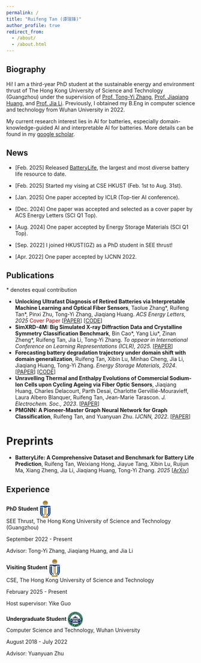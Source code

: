 ```yaml
---
permalink: /
title: "Ruifeng Tan (谭瑞锋)"
author_profile: true
redirect_from: 
  - /about/
  - /about.html
---
```


## Biography

Hi! I am a third-year PhD student at the sustainable energy and environment thrust of The Hong Kong University of Science and Technology (Guangzhou) under the supervision of [Prof. Tong-Yi Zhang](https://facultyprofiles.hkust-gz.edu.cn/faculty-personal-page/ZHANG-Tongyi/mezhangt), [Prof. Jiaqiang Huang](https://seejhuang.people.ust.hk/), and [Prof. Jia Li](https://sites.google.com/view/lijia). Previously, I obtained my B.Eng in computer science and technology from Wuhan University in 2022. 

My current research interest lies in AI for batteries, especially domain-knowledge-guided AI and interpretable AI for batteries. More details can be found in my [google scholar](https://scholar.google.com/citations?hl=zh-CN&view_op=list_works&gmla=AC6lMd8PIH28jI9lFlL_C9WwIrKkPBVFLJ4Q4yxwypYTF9x3S1TySXmdp1jXnovKUUB0Hef-DqMoRood9idOPGrsI-ZUPl0&user=XAGG2pIAAAAJ).

## News

- [Feb. 2025] Released [BatteryLife](https://github.com/Ruifeng-Tan/BatteryLife), the largest and most diverse battery life resource to date.

- [Feb. 2025] Started my vising at CSE HKUST (Feb. 1st to Aug. 31st).
- [Jan. 2025] One paper accepted by ICLR (Top-tier AI conference).
- [Dec. 2024] One paper was accepted and selected as a cover paper by ACS Energy Letters (SCI Q1 Top).
- [Aug. 2024] One paper accepted by Energy Storage Materials (SCI Q1 Top).
- [Sep. 2022] I joined HKUST(GZ) as a PhD student in SEE thrust!
- [Apr. 2022] One paper accepted by IJCNN 2022.

## Publications
\*  denotes equal contribution
- **Unlocking Ultrafast Diagnosis of Retired Batteries via Interpretable Machine Learning and Optical Fiber Sensors**, Taolue Zhang\*, Ruifeng Tan\*, Pinxi Zhu, Tong-Yi Zhang, Jiaqiang Huang. *ACS Energy Letters, 2025* <span style="color: rgb(154, 3, 2);"> Cover Paper </span> [[PAPER](https://pubs.acs.org/doi/abs/10.1021/acsenergylett.4c03054?casa_token=a57iWJ-S8fUAAAAA:_vU-Lr1B80ArJ2EPmjZwJgo4xTK7UZGDTLf15-9PFFoNcAjTWvuKrkCbOkkr_jcTHmcyFnMBCkNnHBT58g&casa_token=mjB3jOP8MyEAAAAA:VB6LMG4fozcFBwmO79Fgd3d3q6YD2iENgzqAfzGWm0ckmqyepRQdwAYoTilNW4OjN_sVIYa1lRPu7mtPxg)] [[CODE](https://github.com/Ruifeng-Tan/Ultrafast-diagnosis-of-retired-batteries)]
- **SimXRD-4M: Big Simulated X-ray Diffraction Data and Crystalline Symmetry Classification Benchmark**, Bin Cao\*, Yang Liu\*, Zinan Zheng\*, Ruifeng Tan, Jia Li, Tong-Yi Zhang. *To appear in International Conference on Learning Representations (ICLR), 2025.* [[PAPER](https://openreview.net/forum?id=mkuB677eMM)]
- **Forecasting battery degradation trajectory under domain shift with domain generalization**, Ruifeng Tan, Xibin Lu, Minhao Cheng, Jia Li, Jiaqiang Huang, Tong-Yi Zhang. *Energy Storage Materials, 2024*. [[PAPER](https://www.sciencedirect.com/science/article/pii/S2405829724005518)] [[CODE](https://github.com/Ruifeng-Tan/MAGNet)]
- **Unravelling Thermal and Enthalpy Evolutions of Commercial Sodium-Ion Cells upon Cycling Ageing via Fiber Optic Sensors**, Jiaqiang Huang, Charles Delacourt, Parth Desai, Charlotte Gervillié-Mouravieff, Laura Albero Blanquer, Ruifeng Tan, Jean-Marie Tarascon. *J. Electrochem. Soc., 2023*. [[PAPER](https://iopscience.iop.org/article/10.1149/1945-7111/acf625)]
- **PMGNN: A Pioneer-Master Graph Neural Network for Graph Classification**, Ruifeng Tan, and Yuanyuan Zhu. *IJCNN, 2022*. [[PAPER](https://ieeexplore.ieee.org/document/9892849)]

# Preprints

- **BatteryLife: A Comprehensive Dataset and Benchmark for Battery Life Prediction**, Ruifeng Tan, Weixiang Hong, Jiayue Tang, Xibin Lu, Ruijun Ma, Xiang Zheng, Jia Li, Jiaqiang Huang, Tong-Yi Zhang. *2025* [[ArXiv](https://arxiv.org/abs/2502.18807)]

## Experience

**PhD Student**  <img src="../images/HKUSTGZ.png" alt="HKUSTGZ Logo" width="30" style="vertical-align: middle;"/>  
SEE Thrust, The Hong Kong University of Science and Technology (Guangzhou)

September 2022 - Present

Advisor: Tong-Yi Zhang, Jiaqiang Huang, and Jia Li



**Visiting Student**  <img src="../images/HKUSTGZ.png" alt="HKUSTGZ Logo" width="30" style="vertical-align: middle;"/>  
CSE, The Hong Kong University of Science and Technology

February 2025 - Present

Host supervisor: Yike Guo



**Undergraduate Student**  <img src="../images/WHU.png" alt="WHU Logo" width="40" style="vertical-align: middle;"/>  
Computer Science and Technology, Wuhan University

August 2018 - July 2022

Advisor: Yuanyuan Zhu

